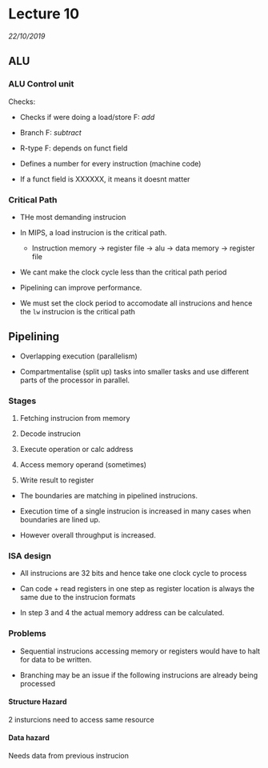 # Lecture 10
*22/10/2019*

## ALU 
### ALU Control unit
Checks:
- Checks if were doing a load/store F: *add*

- Branch F: *subtract*

- R-type F: depends on funct field

- Defines a number for every instruction (machine code)

- If a funct field is XXXXXX, it means it doesnt matter 

###  Critical Path
- THe most demanding instrucion

- In MIPS, a load instrucion is the critical path.
    - Instruction memory -> register file -> alu -> data memory -> register file

- We cant make the clock cycle less than the critical path period

- Pipelining can improve performance.

- We must set the clock period to accomodate all instrucions and hence the `lw` instrucion is the critical path

## Pipelining
- Overlapping execution (parallelism)

- Compartmentalise (split up) tasks into smaller tasks and use different parts of the processor in parallel.

### Stages
1. Fetching instrucion from memory 

2. Decode instrucion

3. Execute operation or calc address

4. Access memory operand (sometimes)

5. Write result to register

- The boundaries are matching in pipelined instrucions.

- Execution time of a single instrucion is increased in many cases when boundaries are lined up.

- However overall throughput is increased.

### ISA design
- All instrucions are 32 bits and hence take one clock cycle to process

- Can code + read registers in one step as register location is always the same due to the instrucion formats

- In step 3 and 4 the actual memory address can be calculated.

### Problems
- Sequential instrucions accessing memory or registers would have to halt for data to be written.

- Branching may be an issue if the following instrucions are already being processed

#### Structure Hazard
2 insturcions need to access same resource
#### Data hazard
Needs data from previous instrucion
